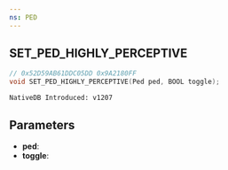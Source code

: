 ```yaml
---
ns: PED
---
```

## SET_PED_HIGHLY_PERCEPTIVE

```c
// 0x52D59AB61DDC05DD 0x9A2180FF
void SET_PED_HIGHLY_PERCEPTIVE(Ped ped, BOOL toggle);
```

```
NativeDB Introduced: v1207
```

## Parameters
* **ped**:
* **toggle**:
